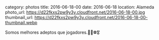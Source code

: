 category: photos 
title: 2016-06-18-00
date: 2016-06-18
location: Alameda
photo_url: https://d22fkxs2pw9y3y.cloudfront.net/2016-06-18-00.jpg
thumbnail_url: https://d22fkxs2pw9y3y.cloudfront.net/2016-06-18-00-thumbnail.webp

Somos melhores adeptos que jogadores.🙏🏻⚽️🎖   